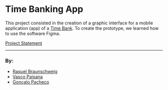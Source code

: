 # Time Banking App

This project consisted in the creation of a graphic interface for a mobile application (app) of a [Time Bank](https://www.investopedia.com/terms/t/time-banking.asp).
To create the prototype, we learned how to use the software Figma.

[Project Statement](docs/bake-off-1.pdf)
___
### By:
- [Raquel Braunschweig](https://github.com/iquelli)
- [Vasco Paisana](https://github.com/vascopaisana)
- [Gonçalo Pacheco](https://github.com/Oxyz)
